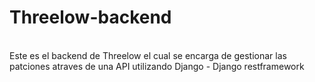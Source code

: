# Threelow-backend
<br/>
Este es el backend de Threelow el cual se encarga de gestionar las patciones
atraves de una API utilizando Django - Django restframework
